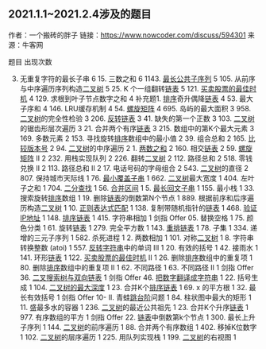 ## 2021.1.1~2021.2.4涉及的题目

作者：一个搬砖的胖子
链接：https://www.nowcoder.com/discuss/594301
来源：牛客网

题目    出现次数          

   3. 无重复字符的最长子串    6          15. 三数之和    6          1143. [最长公共子序列]()    5          105. 从前序与中序遍历序列构造[二叉树]()    5          25. K 个一组翻转[链表]()    5          121. [买卖股票的最佳时机]()    4          129. 求根到叶子节点数字之和    4          补充题1. [排序]()奇升偶降[链表]()    4          53. 最大子序和    4          146. LRU缓存机制    4          54. [螺旋矩阵]()    4          695. 岛屿的最大面积    3          958. [二叉树]()的完全性检验    3          206. [反转链表]()    3          41. 缺失的第一个正数    3          103. [二叉树]()的锯齿形层次遍历    3          21. 合并两个有序[链表]()    3          215. 数组中的第K个最大元素    3          169. 多数元素    2          153. 寻找旋转[排序]()数组中的最小值    2          39. 组合总和    2          165. [比较版本号]()    2          94. [二叉树]()的中序遍历    2          1. [两数之和]()    2          160. 相交[链表]()    2          59. [螺旋矩阵]() II    2          232. 用栈实现队列    2          226. 翻转[二叉树]()    2          112. 路径总和    2          518. 零钱兑换 II    2          113. 路径总和 II    2          17. 电话号码的字母组合    2          543. [二叉树]()的直径    2          807. 保持城市天际线    1          76. [最小覆盖子串]()    1          662. [二叉树]()最大宽度    1          404. 左叶子之和    1          704. [二分查找]()    1          56. [合并区间]()    1          5. [最长回文子串]()    1          155. 最小栈    1          33. 搜索旋转[排序]()数组    1          19. 删除[链表]()的倒数第N个节点    1          889. 根据前序和后序遍历构造[二叉树]()    1          10. [正则表达式匹配]()    1          138. 复制带随机指针的[链表]()    1          468. [验证IP地址]()    1          148. [排序]()[链表]()    1          415. 字符串相加    1          剑指 Offer 05. 替换空格    1          75. 颜色分类    1          61. 旋转[链表]()    1          279. 完全平方数    1          143. [重排链表]()    1          78. 子集    1          334. 递增的三元子序列    1          582. 杀死进程    1          2. 两数相加    1          101. 对称[二叉树]()    1          8. 字符串转换整数 (atoi)    1          557. [反转字符串]()中的单词 III    1          20. 有效的括号    1          42. 接雨水    1          141. 环形[链表]()    1          122. [买卖股票的最佳时机]() II    1          26. 删除[排序]()数组中的重复项    1          80. 删除[排序]()数组中的重复项 II    1          62. 不同路径    1          63. 不同路径 II    1          剑指 Offer 36. [二叉搜索树与双向链表]()    1          剑指 Offer 46. [把数字翻译成字符串]()    1          22. 括号生成    1          104. [二叉树的最大深度]()    1          23. 合并K个[排序]()[链表]()    1          69. x 的平方根    1          32. 最长有效括号    1          剑指 Offer 10- II. 青蛙[跳台阶]()问题    1          84. 柱状图中最大的矩形    1          11. 盛最多水的容器    1          236. [二叉树]()的最近公共祖先    1          23. 合并K个升序[链表]()    1          977. 有序数组的平方    1          剑指 Offer 22. [链表]()中倒数第k个节点    1          300. 最长上升子序列    1          144. [二叉树]()的前序遍历    1          88. 合并两个有序数组    1          402. 移掉K位数字    1          102. [二叉树]()的层序遍历    1          225. 用队列实现栈    1          199. [二叉树]()的右视图    1

